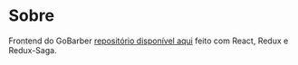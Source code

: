 # Sobre

Frontend do GoBarber [repositório disponível aqui](https://github.com/leonardo-costa/gobarber-api) feito com React, Redux e Redux-Saga.
